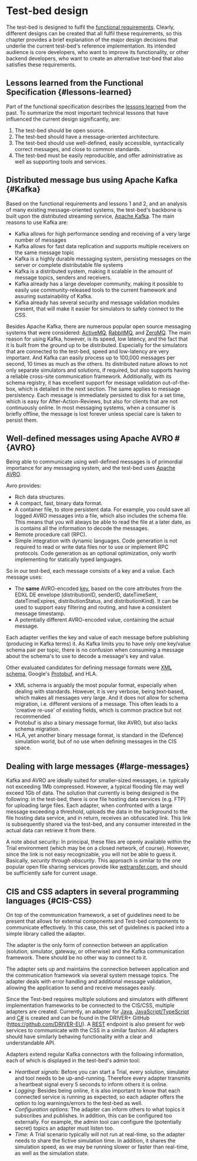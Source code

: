 # Test-bed design

The test-bed is designed to fulfil the [functional requirements](https://driver-eu.gitbooks.io/test-bed-specification/technical-requirements.html). Clearly, different designs can be created that all fulfil these requirements, so this chapter provides a brief explanation of the major design decisions that underlie the current test-bed's reference implementation. Its intended audience is core developers, who want to improve its functionality, or other backend developers, who want to create an alternative test-bed that also satisfies these requirements.

## Lessons learned from the Functional Specification {#lessons-learned}

Part of the functional specification describes the [lessons learned](https://driver-eu.gitbooks.io/test-bed-specification/content/lessons-learned.html) from the past. To summarize the most important technical lessons that have influenced the current design significantly, are:

1. The test-bed should be open source.
2. The test-bed should have a message-oriented architecture.
3. The test-bed should use well-defined, easily accessible, syntactically correct messages, and close to common standards.
4. The test-bed must be easily reproducible, and offer administrative as well as supporting tools and services.

## Distributed message bus using Apache Kafka {#Kafka}

Based on the functional requirements and lessons 1 and 2, and an analysis of many existing message-oriented systems, the test-bed's backbone is built upon the distributed streaming service, [Apache Kafka](https://kafka.apache.org). The main reasons to use Kafka are:
- Kafka allows for high performance sending and receiving of a very large number of messages
- Kafka allows for fast data replication and supports multiple receivers on the same message topic
- Kafka is a highly durable messaging system, persisting messages on the server or complete distributable file systems
- Kafka is a distributed system, making it scalable in the amount of message topics, senders and receivers.
- Kafka already has a large developer community, making it possible to easily use community-released tools to the current framework and assuring sustainability of Kafka.
- Kafka already has several security and message validation modules present, that will make it easier for simulators to safely connect to the CSS.

Besides Apache Kafka, there are numerous popular open source messaging systems that were considered: [ActiveMQ](activemq.apache.org), [RabbitMQ](https://www.rabbitmq.com), and [ZeroMQ](http://zeromq.org). The main reason for using Kafka, however, is its speed, low latency, and the fact that it is built from the ground up to be distributed. Especially for the simulators that are connected to the test-bed, speed and low-latency are very important. And Kafka can easily process up to 100,000 messages per second, 10 times as much as the others. Its distributed nature allows to not only separate simulators and solutions, if required, but also supports having a reliable cross-site communication framework. Additionally, with its schema registry, it has excellent support for message validation out-of-the-box, which is detailed in the next section. The same applies to message persistency. Each message is immediately persisted to disk for a set time, which is easy for After-Action-Reviews, but also for clients that are not continuously online. In most messaging systems, when a consumer is briefly offline, the message is lost forever unless special care is taken to persist them.

## Well-defined messages using Apache AVRO #{AVRO}

Being able to communicate using well-defined messages is of primordial importance for any messaging system, and the test-bed uses [Apache AVRO](https://avro.apache.org).

Avro provides:

- Rich data structures.
- A compact, fast, binary data format.
- A container file, to store persistent data. For example, you could save all logged AVRO messages into a file, which also includes the schema file. This means that you will always be able to read the file at a later date, as is contains all the information to decode the messages.
- Remote procedure call (RPC).
- Simple integration with dynamic languages. Code generation is not required to read or write data files nor to use or implement RPC protocols. Code generation as an optional optimization, only worth implementing for statically typed languages.

So in our test-bed, each message consists of a key and a value. Each message uses:
- The **same** AVRO-encoded [key](https://github.com/DRIVER-EU/avro-schemas/blob/master/edxl-de/edxl-de-key.avsc), based on the core attributes from the EDXL DE envelope (distributionID, senderID, dateTimeSent, dateTimeExpires, distributionStatus, and distributionKind). It can be used to support easy filtering and routing, and have a consistent message timestamp.
- A potentially different AVRO-encoded value, containing the actual message.

Each adapter verifies the key and value of each message before publishing (producing in Kafka terms) it. As Kafka limits you to have only one key/value schema pair per topic, there is no confusion when consuming a message about the schema's to use to decode a message's key and value.

Other evaluated candidates for defining message formats were [XML schema](https://en.wikipedia.org/wiki/XML_schema), Google's [Protobuf](https://github.com/google/protobuf), and HLA.
- XML schema is arguably the most popular format, especially when dealing with standards. However, it is very verbose, being text-based, which makes all messages very large. And it does not allow for schema migration, i.e. different versions of a message. This often leads to a 'creative re-use' of existing fields, which is common practice but not recommended.
- Protobuf is also a binary message format, like AVRO, but also lacks schema migration.
- HLA, yet another binary message format, is standard in the (Defence) simulation world, but of no use when defining messages in the CIS space.

## Dealing with large messages {#large-messages}

Kafka and AVRO are ideally suited for smaller-sized messages, i.e. typically not exceeding 1Mb compressed. However, a typical flooding file may well exceed 1Gb of data. The solution that currently is being designed is the following: in the test-bed, there is one file hosting data services (e.g. FTP) for uploading large files. Each adapter, when confronted with a large message exceeding a threshold, uploads the data in the background to the file hosting data service, and in return, receives an obfuscated link. This link is subsequently shared via the test-bed, and any consumer interested in the actual data can retrieve it from there.

A note about security: In principal, these files are openly available within the Trial environment (which may be on a closed network, of course). However, since the link is not easy recognizable, you will not be able to guess it. Basically, *security through obscurity*. This approach is similar to the one popular open file sharing services provide like [wetransfer.com](http://wetransfer.com), and should be sufficiently safe for current usage.


## CIS and CSS adapters in several programming languages {#CIS-CSS}

On top of the communication framework, a set of guidelines need to be present that allows for external components and Test-bed components to communicate effectively. In this case, this set of guidelines is packed into a simple library called the adapter.

The adapter is the only form of connection between an application (solution, simulator, gateway, or otherwise) and the Kafka communication framework. There should be no other way to connect to it.

The adapter sets up and maintains the connection between application and the communication framework via several system message topics. The adapter deals with error handling and additional message validation, allowing the application to send and receive messages easily.

Since the Test-bed requires multiple solutions and simulators with different implementation frameworks to be connected to the CIS/CSS, multiple adapters are created. Currently, an adapter for [Java](https://github.com/DRIVER-EU/java-test-bed-adapter), [JavaScript/TypeScript](https://github.com/DRIVER-EU/node-test-bed-adapter) and [C#](https://github.com/DRIVER-EU/csharp-test-bed-adapter) is created and can be found in the DRIVER+ GitHub (https://github.com/DRIVER-EU). A [REST](https://github.com/DRIVER-EU/test-bed-rest-service) endpoint is also present for web services to communicate with the CSS in a similar fashion. All adapters should have similarly behaving functionality with a clear and understandable API.

Adapters extend regular Kafka connectors with the following information, each of which is displayed in the test-bed's admin tool:
- *Heartbeat signals:* Before you can start a Trial, every solution, simulator and tool needs to be up-and-running. Therefore every adapter transmits a heartbeat signal every 5 seconds to inform others it is online.
- *Logging:* Besides being online, it is also important to know that each connected service is running as expected, so each adapter offers the option to log warnings/errors to the test-bed as well.
- *Configuration options:* The adapter can inform others to what topics it subscribes and publishes. In addition, this can be configured too externally. For example, the admin tool can configure the (potentially secret) topics an adapter must listen too.
- *Time:* A Trial scenario typically will not run at real-time, so the adapter needs to share the fictive simulation time. In addition, it shares the simulation speed, as we may be running slower or faster than real-time, as well as the simulation state.
